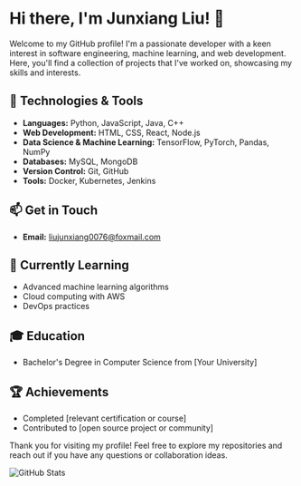 # Hi there, I'm Junxiang Liu! 👋

Welcome to my GitHub profile! I'm a passionate developer with a keen interest in software engineering, machine learning, and web development. Here, you'll find a collection of projects that I've worked on, showcasing my skills and interests.

## 🔧 Technologies & Tools

- **Languages:** Python, JavaScript, Java, C++
- **Web Development:** HTML, CSS, React, Node.js
- **Data Science & Machine Learning:** TensorFlow, PyTorch, Pandas, NumPy
- **Databases:** MySQL, MongoDB
- **Version Control:** Git, GitHub
- **Tools:** Docker, Kubernetes, Jenkins


## 📫 Get in Touch

- **Email:** [liujunxiang0076@foxmail.com](mailto:liujunxiang0076@foxmail.com)


## 🌱 Currently Learning

- Advanced machine learning algorithms
- Cloud computing with AWS
- DevOps practices

## 🎓 Education

- Bachelor's Degree in Computer Science from [Your University]

## 🏆 Achievements

- Completed [relevant certification or course]
- Contributed to [open source project or community]

Thank you for visiting my profile! Feel free to explore my repositories and reach out if you have any questions or collaboration ideas.

![GitHub Stats](https://github-readme-stats.vercel.app/api?username=liujunxiang0076&show_icons=true&theme=radical)
